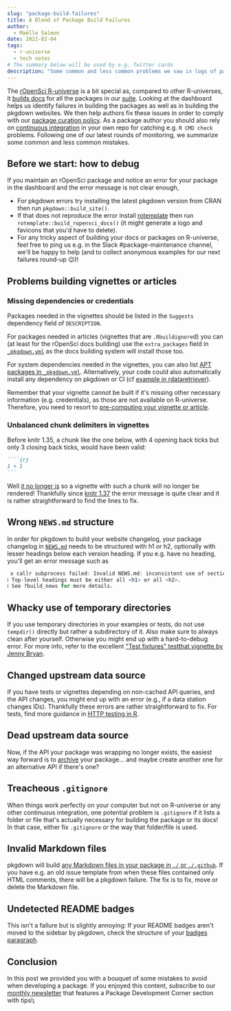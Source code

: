 ```yaml
---
slug: "package-build-failures"
title: A Blend of Package Build Failures
author:
  - Maëlle Salmon
date: 2022-02-04
tags:
  - r-universe
  - tech notes
# The summary below will be used by e.g. Twitter cards
description: "Some common and less common problems we saw in logs of package and pkgdown website builds."
---
```


The [rOpenSci R-universe](https://ropensci.r-universe.dev/ui#builds) is a bit special as, compared to other R-universes, it [builds docs](/blog/2021/09/03/runiverse-docs/) for all the packages in our [suite](/packages).
Looking at the dashboard helps us identify failures in building the packages as well as in building the pkgdown websites.
We then help authors fix these issues in order to comply with our [package curation policy](https://devguide.ropensci.org/curationpolicy.html).
As a package author you should also rely on [continuous integration](https://devdevguide.netlify.app/ci.html) in your own repo for catching e.g. `R CMD check` problems.
Following one of our latest rounds of monitoring, we summarize some common and less common mistakes.

## Before we start: how to debug

If you maintain an rOpenSci package and notice an error for your package in the dashboard and the error message is not clear enough,

* For pkgdown errors try installing the latest pkgdown version from CRAN then run `pkgdown::build_site()`.
* If that does not reproduce the error install [rotemplate](https://docs.ropensci.org/rotemplate/) then run `rotemplate::build_ropensci_docs()` (it might generate a logo and favicons that you'd have to delete).
* For any tricky aspect of building your docs or packages on R-universe, feel free to ping us e.g. in the Slack #package-maintenance channel, we'll be happy to help (and to collect anonymous examples for our next failures round-up :wink:)!


## Problems building vignettes or articles
### Missing dependencies or credentials

Packages needed in the vignettes should be listed in the `Suggests` dependency field of `DESCRIPTION`.

For packages needed in articles (vignettes that are `.Rbuildignore`d) you can (at least for the rOpenSci docs building) use the `extra_packages` field in [`_pkgdown.yml`](https://github.com/ropensci/weathercan/blob/bf667a694c54a04c70b51435c03a0139048e16fe/_pkgdown.yml#L2) as the docs building system will install those too.

For system dependencies needed in the vignettes, you can also list [APT packages in `_pkgdown.yml`](https://github.com/ropensci/virtuoso/blob/7693bf77d28f3f11efe00d597048fec946771e66/_pkgdown.yml#L4). Alternatively, your code could also automatically install any dependency on pkgdown or CI (cf [example in rdataretriever](https://github.com/ropensci/rdataretriever/pull/296/files)).


Remember that your vignette cannot be built if it's missing other necessary information (e.g. credentials), as those are not available on R-universe.
Therefore, you need to resort to [pre-computing your vignette or article](/blog/2019/12/08/precompute-vignettes/).

### Unbalanced chunk delimiters in vignettes

Before knitr 1.35, a chunk like the one below, with 4 opening back ticks but only 3 closing back ticks, would have been valid:

`````markdown
````{r}
1 + 1
```
`````

Well [it no longer is](https://yihui.org/en/2021/10/unbalanced-delimiters/) so a vignette with such a chunk will no longer be rendered!
Thankfully since [knitr 1.37](https://yihui.org/en/2022/01/knitr-news/#unbalanced-chunk-delimiters) the error message is quite clear and it is rather straightforward to find the lines to fix.

## Wrong `NEWS.md` structure

In order for pkgdown to build your website changelog, your package changelog in [`NEWS.md`](https://pkgdown.r-lib.org/reference/build_news.html) needs to be structured with h1 or h2, optionally with lesser headings below each version heading.
If you e.g. have no heading, you'll get an error message such as

```r
 x callr subprocess failed: Invalid NEWS.md: inconsistent use of section headings.
ℹ Top-level headings must be either all <h1> or all <h2>.
ℹ See ?build_news for more details. 
```

## Whacky use of temporary directories

If you use temporary directories in your examples or tests, do not use `tempdir()` directly but rather a subdirectory of it.
Also make sure to always clean after yourself. 
Otherwise you might end up with a hard-to-debug error.
For more info, refer to the excellent ["Test fixtures" testthat vignette by Jenny Bryan](https://testthat.r-lib.org/articles/test-fixtures.html).

## Changed upstream data source

If you have tests or vignettes depending on non-cached API queries, and the API changes, you might end up with an error (e.g., if a data station changes IDs).
Thankfully these errors are rather straightforward to fix.
For tests, find more guidance in [HTTP testing in R](https://books.ropensci.org/http-testing/).

## Dead upstream data source

Now, if the API your package was wrapping no longer exists, the easiest way forward is to [archive](https://devguide.ropensci.org/curationpolicy.html#archivalguidance) your package... and maybe create another one for an alternative API if there's one?

## Treacheous `.gitignore`

When things work perfectly on your computer but not on R-universe or any other continuous integration, one potential problem is `.gitignore` if it lists a folder or file that's actually necessary for building the package or its docs!
In that case, either fix `.gitignore` or the way that folder/file is used.

## Invalid Markdown files

pkgdown will build [any Markdown files in your package in `./` or `./.github`](https://pkgdown.r-lib.org/reference/build_home.html).
If you have e.g. an old issue template from when these files contained only HTML comments, there will be a pkgdown failure.
The fix is to fix, move or delete the Markdown file.

## Undetected README badges

This isn't a failure but is slightly annoying: If your README badges aren't moved to the sidebar by pkgdown, check the structure of your [badges paragraph](https://pkgdown.r-lib.org/reference/build_home.html#dev-badges).

## Conclusion

In this post we provided you with a bouquet of some mistakes to avoid when developing a package.
If you enjoyed this content, subscribe to our [monthly newsletter](/news) that features a Package Development Corner section with tips!¡ 